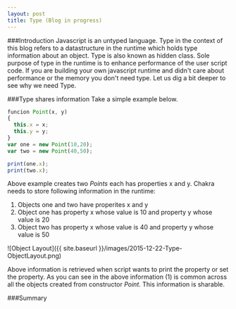 ```yaml
---
layout: post
title: Type (Blog in progress)
---
```


###Introduction
Javascript is an untyped language. Type in the context of this blog refers to a datastructure in the runtime which holds type information about an object. Type is also known as hidden class. Sole purpose of type in the runtime is to enhance performance of the user script code. If you are building your own javascript runtime and didn't care about performance or the memory you don't need type. Let us dig a bit deeper to see why we need Type.

###Type shares information
Take a simple example below.

```js
funcion Point(x, y)
{ 
  this.x = x;
  this.y = y;
}
var one = new Point(10,20);
var two = new Point(40,50);

print(one.x);
print(two.x);
```

Above example creates two *Points* each has properties x and y. Chakra needs to store following information in the runtime:

1.  Objects one and two have properites x and y
2.  Object one has property x whose value is 10 and property y whose value is 20
3.  Object two has property x whose value is 40 and property y whose value is 50

![Object Layout]({{ site.baseurl }}/images/2015-12-22-Type-ObjectLayout.png)

Above information is retrieved when script wants to print the property or set the property. As you can see in the above information (1) is common across all the objects created from constructor *Point*. This information is sharable. 




  


###Summary
